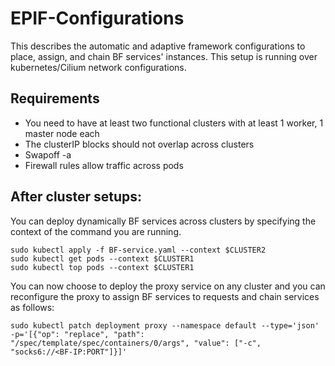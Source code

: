 # EPIF-Configurations
This describes the automatic and adaptive framework configurations to place, assign, and chain BF services' instances.  This setup is running over kubernetes/Cilium network configurations.

## Requirements
- You need to have at least two functional clusters with at least 1 worker, 1 master node each
- The clusterIP blocks should not overlap across clusters
- Swapoff -a
- Firewall rules allow traffic across pods

## After cluster setups:
You can deploy dynamically BF services across clusters by specifying the context of the command you are running.
```shell 
sudo kubectl apply -f BF-service.yaml --context $CLUSTER2
sudo kubectl get pods --context $CLUSTER1
sudo kubectl top pods --context $CLUSTER1
```
You can now choose to deploy the proxy service on any cluster and you can reconfigure the proxy to assign BF services to requests and chain services as follows:

```shell
sudo kubectl patch deployment proxy --namespace default --type='json' -p='[{"op": "replace", "path": "/spec/template/spec/containers/0/args", "value": ["-c", "socks6://<BF-IP:PORT"]}]'
```
